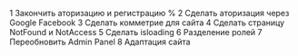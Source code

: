 





1 Закончить аторизацию и регистрацию %
2 Сделать аторизация через Google Facebook
3 Сделать комметрие для сайта
4 Сделать страницу NotFound и NotAccess
5 Сделать isloading 
6 Разделение ролей 
7 Переобновить Admin Panel
8 Адаптация сайта  